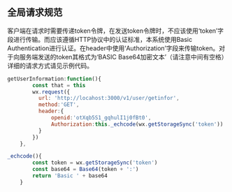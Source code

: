 ## 全局请求规范

客户端在请求时需要传递token令牌，在发送token令牌时，不应该使用‘token’字段进行传输。而应该遵循HTTP协议中的认证标准，本系统使用Basic Authentication进行认证。在header中使用‘Authorization’字段来传输token。对于向服务端发送的token其格式为‘BASIC Base64加密文本’（请注意中间有空格）详细的请求方式请见示例代码。

```javascript
getUserInformation:function(){
        const that = this
        wx.request({
          url: 'http://locahost:3000/v1/user/getinfor',
          method:'GET',
          header:{
              openid:'otXqb5S1_gqhulI1j0fBt0',
              Authorization:this._echcode(wx.getStorageSync('token'))
          }
        })
    },

_echcode(){
        const token = wx.getStorageSync('token')
        const base64 = Base64(token + ':')
        return 'Basic ' + base64
    }
```

